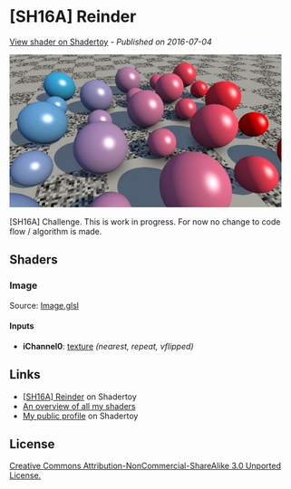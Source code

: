 ﻿# [SH16A] Reinder
[View shader on Shadertoy](https://www.shadertoy.com/view/4tcGRr) - _Published on 2016-07-04_ 

![thumbnail](./thumbnail.jpg)

[SH16A] Challenge. This is work in progress. For now no change to code flow / algorithm is made.
## Shaders

### Image

Source: [Image.glsl](./Image.glsl)

#### Inputs

 * **iChannel0**: [texture](https://shadertoy.com/media/a/f735bee5b64ef98879dc618b016ecf7939a5756040c2cde21ccb15e69a6e1cfb.png) _(nearest, repeat, vflipped)_

## Links
* [[SH16A] Reinder](https://www.shadertoy.com/view/4tcGRr) on Shadertoy
* [An overview of all my shaders](https://reindernijhoff.net/shadertoy/)
* [My public profile](https://www.shadertoy.com/user/reinder) on Shadertoy

## License

[Creative Commons Attribution-NonCommercial-ShareAlike 3.0 Unported License.](https://creativecommons.org/licenses/by-nc-sa/3.0/)
